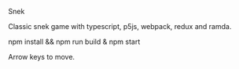 Snek

Classic snek game with typescript, p5js, webpack, redux and ramda.

npm install && npm run build & npm start

Arrow keys to move.
